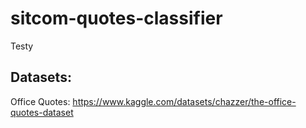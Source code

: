 # sitcom-quotes-classifier

Testy

## Datasets:
Office Quotes: https://www.kaggle.com/datasets/chazzer/the-office-quotes-dataset 
